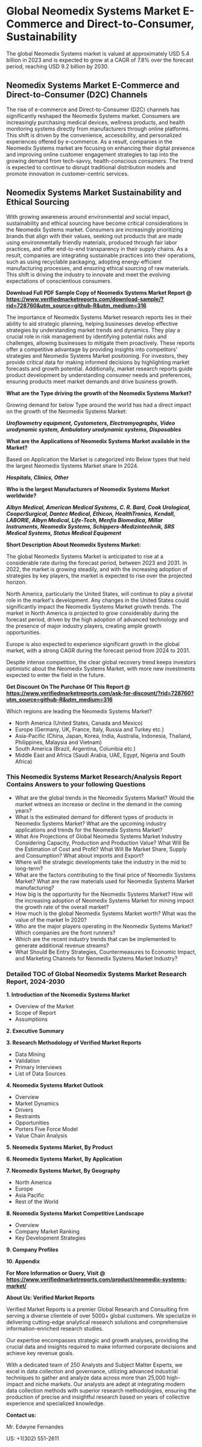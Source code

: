 <h1>Global Neomedix Systems Market E-Commerce and Direct-to-Consumer, Sustainability</h1><p class=""><p>The global Neomedix Systems market is valued at approximately USD 5.4 billion in 2023 and is expected to grow at a CAGR of 7.8% over the forecast period, reaching USD 9.2 billion by 2030.</p><h2>Neomedix Systems Market E-Commerce and Direct-to-Consumer (D2C) Channels</h2><p>The rise of e-commerce and Direct-to-Consumer (D2C) channels has significantly reshaped the Neomedix Systems market. Consumers are increasingly purchasing medical devices, wellness products, and health monitoring systems directly from manufacturers through online platforms. This shift is driven by the convenience, accessibility, and personalized experiences offered by e-commerce. As a result, companies in the Neomedix Systems market are focusing on enhancing their digital presence and improving online customer engagement strategies to tap into the growing demand from tech-savvy, health-conscious consumers. The trend is expected to continue to disrupt traditional distribution models and promote innovation in customer-centric services.</p><h2>Neomedix Systems Market Sustainability and Ethical Sourcing</h2><p>With growing awareness around environmental and social impact, sustainability and ethical sourcing have become critical considerations in the Neomedix Systems market. Consumers are increasingly prioritizing brands that align with their values, seeking out products that are made using environmentally friendly materials, produced through fair labor practices, and offer end-to-end transparency in their supply chains. As a result, companies are integrating sustainable practices into their operations, such as using recyclable packaging, adopting energy-efficient manufacturing processes, and ensuring ethical sourcing of raw materials. This shift is driving the industry to innovate and meet the evolving expectations of conscientious consumers.</p></p><p class=""><strong>Download Full PDF Sample Copy of Neomedix Systems Market Report @ <a href="https://www.verifiedmarketreports.com/download-sample/?rid=728760&utm_source=github-R&utm_medium=316" target="_blank">https://www.verifiedmarketreports.com/download-sample/?rid=728760&utm_source=github-R&utm_medium=316</a></strong></p><p>The importance of&nbsp;Neomedix Systems Market research reports lies in their ability to aid strategic planning, helping businesses develop effective strategies by understanding market trends and dynamics. They play a crucial role in risk management by identifying potential risks and challenges, allowing businesses to mitigate them proactively. These reports offer a competitive advantage by providing insights into competitors' strategies and Neomedix Systems Market positioning. For investors, they provide critical data for making informed decisions by highlighting market forecasts and growth potential. Additionally, market research reports guide product development by understanding consumer needs and preferences, ensuring products meet market demands and drive business growth.</p><p><strong>What are the&nbsp;Type driving the growth of the Neomedix Systems Market?</strong></p><p id="" class="">Growing demand for below Type around the world has had a direct impact on the growth of the Neomedix Systems Market:</p><p class=""><em><strong>Uroflowmetry equipment, Cystometers, Electromyographs, Video urodynamic system, Ambulatory urodynamic systems, Disposables</strong></em></p><p class=""><strong>What are the&nbsp;Applications&nbsp;of Neomedix Systems Market available in the Market?</strong></p><p id="" class="">Based on Application the Market is categorized into Below types that held the largest Neomedix Systems Market share In 2024.</p><p class=""><em><strong>Hospitals, Clinics, Other</strong></em></p><p class=""><strong>Who is the largest Manufacturers of Neomedix Systems Market worldwide?</strong></p><p><em><strong>Albyn Medical, American Medical Systems, C. R. Bard, Cook Urological, CooperSurgical, Dantec Medical, Ethicon, HealthTronics, Kendall, LABORIE, Albyn Medical, Life-Tech, Menfis Biomedica, Millar Instruments, Neomedix Systems, Schippers-Medizintechnik, SRS Medical Systems, Status Medical Equipment</strong></em></p><p id="" class=""><strong>Short Description About Neomedix Systems Market:</strong></p><p>The global Neomedix Systems Market is anticipated to rise at a considerable rate during the forecast period, between 2023 and 2031. In 2022, the market is growing steadily, and with the increasing adoption of strategies by key players, the market is expected to rise over the projected horizon.</p><p>North America, particularly the United States, will continue to play a pivotal role in the market's development. Any changes in the United States could significantly impact the Neomedix Systems Market growth trends. The market in North America is projected to grow considerably during the forecast period, driven by the high adoption of advanced technology and the presence of major industry players, creating ample growth opportunities.</p><p>Europe is also expected to experience significant growth in the global market, with a strong CAGR during the forecast period from 2024 to 2031.</p><p>Despite intense competition, the clear global recovery trend keeps investors optimistic about the Neomedix Systems Market, with more new investments expected to enter the field in the future.</p><p id="" class=""><strong>Get Discount On The Purchase Of This Report @ <a href="https://www.verifiedmarketreports.com/ask-for-discount/?rid=728760?utm_source=github-R&utm_medium=316" target="_blank">https://www.verifiedmarketreports.com/ask-for-discount/?rid=728760?utm_source=github-R&utm_medium=316</a></strong></p><p class="">Which regions are leading the Neomedix Systems Market?</p><ul><li>North America (United States, Canada and Mexico)</li><li>Europe (Germany, UK, France, Italy, Russia and Turkey etc.)</li><li>Asia-Pacific (China, Japan, Korea, India, Australia, Indonesia, Thailand, Philippines, Malaysia and Vietnam)</li><li>South America (Brazil, Argentina, Columbia etc.)</li><li>Middle East and Africa (Saudi Arabia, UAE, Egypt, Nigeria and South Africa)</li></ul><h3 id="" class="">This Neomedix Systems Market Research/Analysis Report Contains Answers to your following Questions</h3><ul><li>What are the global trends in the Neomedix Systems Market? Would the market witness an increase or decline in the demand in the coming years?</li><li>What is the estimated demand for different types of products in Neomedix Systems Market? What are the upcoming industry applications and trends for the Neomedix Systems Market?</li><li>What Are Projections of Global Neomedix Systems Market Industry Considering Capacity, Production and Production Value? What Will Be the Estimation of Cost and Profit? What Will Be Market Share, Supply and Consumption? What about imports and Export?</li><li>Where will the strategic developments take the industry in the mid to long-term?</li><li>What are the factors contributing to the final price of Neomedix Systems Market? What are the raw materials used for Neomedix Systems Market manufacturing?</li><li>How big is the opportunity for the Neomedix Systems Market? How will the increasing adoption of Neomedix Systems Market for mining impact the growth rate of the overall market?</li><li>How much is the global Neomedix Systems Market worth? What was the value of the market In 2020?</li><li>Who are the major players operating in the Neomedix Systems Market? Which companies are the front runners?</li><li>Which are the recent industry trends that can be implemented to generate additional revenue streams?</li><li>What Should Be Entry Strategies, Countermeasures to Economic Impact, and Marketing Channels for Neomedix Systems Market Industry?</li></ul><h3 id="" class="">Detailed TOC of Global Neomedix Systems Market Research Report, 2024-2030</h3><p id="" class=""><strong>1. Introduction of the Neomedix Systems Market</strong></p><ul><li>Overview of the Market</li><li>Scope of Report</li><li>Assumptions</li></ul><p id="" class=""><strong>2. Executive Summary</strong></p><p id="" class=""><strong>3. Research Methodology of Verified Market Reports</strong></p><ul><li>Data Mining</li><li>Validation</li><li>Primary Interviews</li><li>List of Data Sources</li></ul><p id="" class=""><strong>4. Neomedix Systems Market Outlook</strong></p><ul><li>Overview</li><li>Market Dynamics</li><li>Drivers</li><li>Restraints</li><li>Opportunities</li><li>Porters Five Force Model</li><li>Value Chain Analysis</li></ul><p id="" class=""><strong>5. Neomedix Systems Market, By Product</strong></p><p id="" class=""><strong>6. Neomedix Systems Market, By Application</strong></p><p id="" class=""><strong>7. Neomedix Systems Market, By Geography</strong></p><ul><li>North America</li><li>Europe</li><li>Asia Pacific</li><li>Rest of the World</li></ul><p id="" class=""><strong>8. Neomedix Systems Market Competitive Landscape</strong></p><ul><li>Overview</li><li>Company Market Ranking</li><li>Key Development Strategies</li></ul><p id="" class=""><strong>9. Company Profiles</strong></p><p id="" class=""><strong>10. Appendix</strong></p><p id="" class=""><strong>For More Information or Query, Visit @ <a href="https://www.verifiedmarketreports.com/product/neomedix-systems-market/" target="_blank">https://www.verifiedmarketreports.com/product/neomedix-systems-market/</a></strong></p><p id="" class=""><strong>About Us: Verified Market Reports</strong></p><p id="" class="">Verified Market Reports is a premier Global Research and Consulting firm serving a diverse clientele of over 5000+ global customers. We specialize in delivering cutting-edge analytical research solutions and comprehensive information-enriched research studies.</p><p id="" class="">Our expertise encompasses strategic and growth analyses, providing the crucial data and insights required to make informed corporate decisions and achieve key revenue goals.</p><p id="" class="">With a dedicated team of 250 Analysts and Subject Matter Experts, we excel in data collection and governance, utilizing advanced industrial techniques to gather and analyze data across more than 25,000 high-impact and niche markets. Our analysts are adept at integrating modern data collection methods with superior research methodologies, ensuring the production of precise and insightful research based on years of collective experience and specialized knowledge.</p><p id="" class=""><strong>Contact us:</strong></p><p id="" class="">Mr. Edwyne Fernandes</p><p id="" class="">US: +1(302) 551-2611</p>
